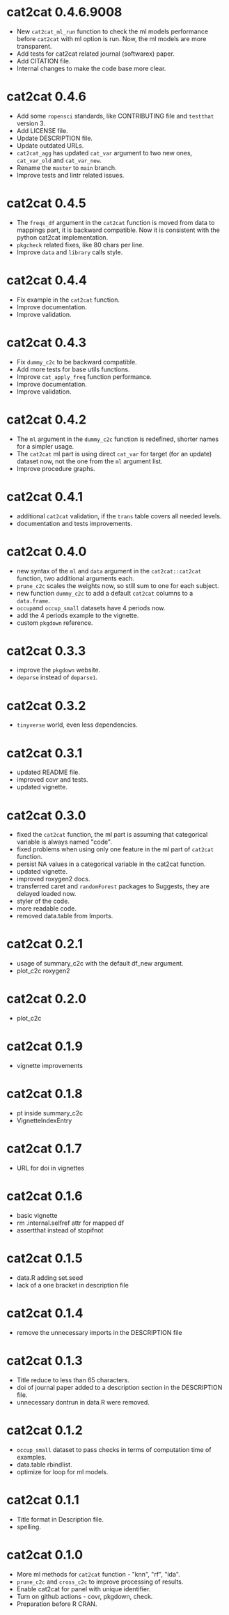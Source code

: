 # cat2cat 0.4.6.9008

* New `cat2cat_ml_run` function to check the ml models performance before `cat2cat` with ml option is run. Now, the ml models are more transparent.
* Add tests for cat2cat related journal (softwarex) paper.
* Add CITATION file.
* Internal changes to make the code base more clear.

# cat2cat 0.4.6

* Add some `ropensci` standards, like CONTRIBUTING file and `testthat` version 3.
* Add LICENSE file.
* Update DESCRIPTION file.
* Update outdated URLs.
* `cat2cat_agg` has updated `cat_var` argument to two new ones, `cat_var_old` and `cat_var_new`.
* Rename the `master` to `main` branch.
* Improve tests and lintr related issues.

# cat2cat 0.4.5

* The `freqs_df` argument in the `cat2cat` function is moved from data to mappings part, it is backward compatible. 
Now it is consistent with the python cat2cat implementation.
* `pkgcheck` related fixes, like 80 chars per line.
* Improve `data` and `library` calls style.

# cat2cat 0.4.4

* Fix example in the `cat2cat` function.
* Improve documentation.
* Improve validation.

# cat2cat 0.4.3

* Fix `dummy_c2c` to be backward compatible.
* Add more tests for base utils functions.
* Improve `cat_apply_freq` function performance.
* Improve documentation.
* Improve validation.

# cat2cat 0.4.2

* The `ml` argument in the `dummy_c2c` function is redefined, shorter names for a simpler usage.
* The `cat2cat` ml part is using direct `cat_var` for target (for an update) dataset now, not the one from the `ml` argument list.
* Improve procedure graphs.

# cat2cat 0.4.1

* additional `cat2cat` validation, if the `trans` table covers all needed levels.
* documentation and tests improvements.

# cat2cat 0.4.0

* new syntax of the `ml` and `data` argument in the `cat2cat::cat2cat` function, two additional arguments each.
* `prune_c2c` scales the weights now, so still sum to one for each subject.
* new function `dummy_c2c` to add a default `cat2cat` columns to a `data.frame`.
* `occup`and `occup_small` datasets have 4 periods now.
* add the 4 periods example to the vignette.
* custom `pkgdown` reference.

# cat2cat 0.3.3

* improve the `pkgdown` website.
* `deparse` instead of `deparse1`.

# cat2cat 0.3.2

* `tinyverse` world, even less dependencies.

# cat2cat 0.3.1

* updated README file.
* improved covr and tests.
* updated vignette.

# cat2cat 0.3.0

* fixed the `cat2cat` function, the ml part is assuming that categorical variable is always named "code". 
* fixed problems when using only one feature in the ml part of `cat2cat` function.
* persist NA values in a categorical variable in the cat2cat function.
* updated vignette.
* improved roxygen2 docs.
* transferred caret and `randomForest` packages to Suggests, they are delayed loaded now.
* styler of the code.
* more readable code.
* removed data.table from Imports.

# cat2cat 0.2.1

* usage of summary_c2c with the default df_new argument.
* plot_c2c roxygen2

# cat2cat 0.2.0

* plot_c2c

# cat2cat 0.1.9

* vignette improvements

# cat2cat 0.1.8

* pt inside summary_c2c
* VignetteIndexEntry

# cat2cat 0.1.7

* URL for doi in vignettes

# cat2cat 0.1.6

* basic vignette
* rm .internal.selfref attr for mapped df
* assertthat instead of stopifnot

# cat2cat 0.1.5

* data.R adding set.seed
* lack of a one bracket in description file

# cat2cat 0.1.4

* remove the unnecessary imports in the DESCRIPTION file

# cat2cat 0.1.3

* Title reduce to less than 65 characters.
* doi of journal paper added to a description section in the DESCRIPTION file.
* unnecessary dontrun in data.R were removed.
  
# cat2cat 0.1.2

* `occup_small` dataset to pass checks in terms of computation time of examples.
* data.table rbindlist.
* optimize for loop for ml models.

# cat2cat 0.1.1

* Title format in Description file.
* spelling.

# cat2cat 0.1.0

* More ml methods for `cat2cat` function - "knn", "rf", "lda".
* `prune_c2c` and `cross_c2c` to improve processing of results.
* Enable cat2cat for panel with unique identifier.
* Turn on github actions - covr, pkgdown, check.
* Preparation before R CRAN.
